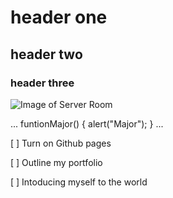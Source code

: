 # header one 
## header two
### header three
![Image of Server Room](https://t4.ftcdn.net/jpg/07/18/82/91/240_F_718829184_xEL6KQ22ysdth8awGRqPT0ozpcXpJbMH.jpg)

...
funtionMajor() {
alert("Major");
}
...

[ ] Turn on Github pages

[ ] Outline my portfolio

[ ] Intoducing myself to the world
